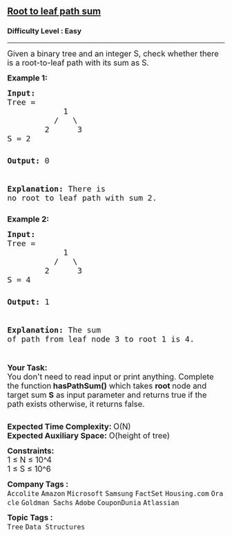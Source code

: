 <h2><a href="https://www.geeksforgeeks.org/problems/root-to-leaf-path-sum/1">Root to leaf path sum</a></h2><h3>Difficulty Level : Easy</h3><hr><div class="problems_problem_content__Xm_eO"><p><span style="font-size: 18px;">Given a binary tree and an integer S, check whether there is a root-to-leaf path with its sum as S.</span></p>
<p><strong><span style="font-size: 18px;">Example 1:</span></strong></p>
<pre><span style="font-size: 18px;"><strong>Input:</strong>
Tree = 
            1
          /   \
        2      3
S = 2</span>

<span style="font-size: 18px;"><strong>Output: </strong>0</span>

<span style="font-size: 18px;"><strong>Explanation:</strong>
There is no root to leaf path with sum 2.</span></pre>
<p><strong><span style="font-size: 18px;">Example 2:</span></strong></p>
<pre><span style="font-size: 18px;"><strong>Input:</strong>
Tree = 
            1
          /   \
        2      3
S = 4</span>

<span style="font-size: 18px;"><strong>Output:</strong> 1</span>

<span style="font-size: 18px;"><strong>Explanation:</strong>
The sum of path from leaf node 3 to root 1 is 4.</span></pre>
<p><br><span style="font-size: 18px;"><strong>Your Task: &nbsp;</strong><br>You don't need to read input or print anything. Complete the function<strong> hasPathSum()</strong> which takes <strong>root </strong>node and target sum <strong>S</strong> as input parameter and returns true if the path exists otherwise, it returns false.</span></p>
<p><br><span style="font-size: 18px;"><strong>Expected Time Complexity: </strong>O(N)<br><strong>Expected Auxiliary Space:</strong> O(height of tree)</span></p>
<p><span style="font-size: 18px;"><strong>Constraints:</strong><br>1 ≤ N ≤ 10^4<br>1 ≤ S ≤ 10^6</span></p></div><p><span style=font-size:18px><strong>Company Tags : </strong><br><code>Accolite</code>&nbsp;<code>Amazon</code>&nbsp;<code>Microsoft</code>&nbsp;<code>Samsung</code>&nbsp;<code>FactSet</code>&nbsp;<code>Housing.com</code>&nbsp;<code>Oracle</code>&nbsp;<code>Goldman Sachs</code>&nbsp;<code>Adobe</code>&nbsp;<code>CouponDunia</code>&nbsp;<code>Atlassian</code>&nbsp;<br><p><span style=font-size:18px><strong>Topic Tags : </strong><br><code>Tree</code>&nbsp;<code>Data Structures</code>&nbsp;